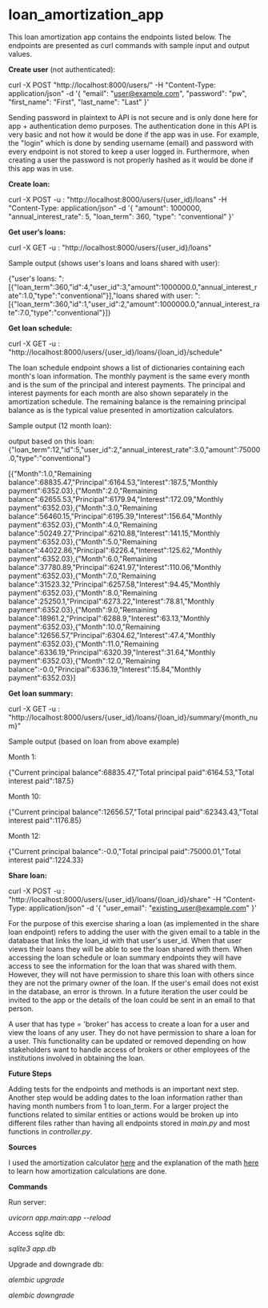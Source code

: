 # loan_amortization_app

This loan amortization app contains the endpoints listed below. The endpoints are presented as curl commands with sample input and output values.

**Create user** (not authenticated):

curl -X POST "http://localhost:8000/users/" -H "Content-Type: application/json" -d '{
    "email": "user@example.com",
    "password": "pw",
    "first_name": "First",
    "last_name": "Last"
}'

Sending password in plaintext to API is not secure and is only done here for app + authentication demo purposes. The authentication done in this API is very basic and not how it would be done if the app was in use. For example, the "login" which is done by sending username (email) and password with every endpoint is not stored to keep a user logged in. Furthermore, when creating a user the password is not properly hashed as it would be done if this app was in use.

**Create loan:**

curl -X POST -u <email>:<password> "http://localhost:8000/users/{user_id}/loans" -H "Content-Type: application/json" -d '{
    "amount": 1000000,
    "annual_interest_rate": 5,
    "loan_term": 360,
    "type": "conventional"
}'

**Get user’s loans:**

curl -X GET -u <email>:<password> "http://localhost:8000/users/{user_id}/loans"

Sample output (shows user's loans and loans shared with user):

{"user's loans: ":[{"loan_term":360,"id":4,"user_id":3,"amount":1000000.0,"annual_interest_rate":1.0,"type":"conventional"}],"loans shared with user: ":[{"loan_term":360,"id":1,"user_id":2,"amount":1000000.0,"annual_interest_rate":7.0,"type":"conventional"}]}

**Get loan schedule:**

curl -X GET -u <email>:<password> "http://localhost:8000/users/{user_id}/loans/{loan_id}/schedule"

The loan schedule endpoint shows a list of dictionaries containing each month's loan information. The monthly payment is the same every month and is the sum of the principal and interest payments. The principal and interest payments for each month are also shown separately in the amortization schedule. The remaining balance is the remaining principal balance as is the typical value presented in amortization calculators.

Sample output (12 month loan):

output based on this loan: {"loan_term":12,"id":5,"user_id":2,"annual_interest_rate":3.0,"amount":75000.0,"type":"conventional"}

[{"Month":1.0,"Remaining balance":68835.47,"Principal":6164.53,"Interest":187.5,"Monthly payment":6352.03},{"Month":2.0,"Remaining balance":62655.53,"Principal":6179.94,"Interest":172.09,"Monthly payment":6352.03},{"Month":3.0,"Remaining balance":56460.15,"Principal":6195.39,"Interest":156.64,"Monthly payment":6352.03},{"Month":4.0,"Remaining balance":50249.27,"Principal":6210.88,"Interest":141.15,"Monthly payment":6352.03},{"Month":5.0,"Remaining balance":44022.86,"Principal":6226.4,"Interest":125.62,"Monthly payment":6352.03},{"Month":6.0,"Remaining balance":37780.89,"Principal":6241.97,"Interest":110.06,"Monthly payment":6352.03},{"Month":7.0,"Remaining balance":31523.32,"Principal":6257.58,"Interest":94.45,"Monthly payment":6352.03},{"Month":8.0,"Remaining balance":25250.1,"Principal":6273.22,"Interest":78.81,"Monthly payment":6352.03},{"Month":9.0,"Remaining balance":18961.2,"Principal":6288.9,"Interest":63.13,"Monthly payment":6352.03},{"Month":10.0,"Remaining balance":12656.57,"Principal":6304.62,"Interest":47.4,"Monthly payment":6352.03},{"Month":11.0,"Remaining balance":6336.19,"Principal":6320.39,"Interest":31.64,"Monthly payment":6352.03},{"Month":12.0,"Remaining balance":-0.0,"Principal":6336.19,"Interest":15.84,"Monthly payment":6352.03}]

**Get loan summary:**

curl -X GET -u <email>:<password> "http://localhost:8000/users/{user_id}/loans/{loan_id}/summary/{month_num}"

Sample output (based on loan from above example)

Month 1:

{"Current principal balance":68835.47,"Total principal paid":6164.53,"Total interest paid":187.5}

Month 10:

{"Current principal balance":12656.57,"Total principal paid":62343.43,"Total interest paid":1176.85}

Month 12:

{"Current principal balance":-0.0,"Total principal paid":75000.01,"Total interest paid":1224.33}

**Share loan:**

curl -X POST -u <email>:<password> "http://localhost:8000/users/{user_id}/loans/{loan_id}/share" -H "Content-Type: application/json" -d '{
    "user_email": "existing_user@example.com"
}'

For the purpose of this exercise sharing a loan (as implemented in the share loan endpoint) refers to adding the user with the given email to a table in the database that links the loan_id with that user's user_id. When that user views their loans they will be able to see the loan shared with them. When accessing the loan schedule or loan summary endpoints they will have access to see the information for the loan that was shared with them. However, they will not have permission to share this loan with others since they are not the primary owner of the loan. If the user's email does not exist in the database, an error is thrown. In a future iteration the user could be invited to the app or the details of the loan could be sent in an email to that person.

A user that has type = 'broker' has access to create a loan for a user and view the loans of any user. They do not have permission to share a loan for a user. This functionality can be updated or removed depending on how stakeholders want to handle access of brokers or other employees of the institutions involved in obtaining the loan.

**Future Steps**

Adding tests for the endpoints and methods is an important next step.
Another step would be adding dates to the loan information rather than having month numbers from 1 to loan_term.
For a larger project the functions related to similar entities or actions would be broken up into different files rather than having all endpoints stored in *main.py* and most functions in *controller.py*.

**Sources**

I used the amortization calculator [here](https://www.bankrate.com/mortgages/amortization-calculator/)
and the explanation of the math [here](https://www.ramseysolutions.com/real-estate/amortization-schedule#:~:text=To%20calculate%20amortization%2C%20first%20multiply,toward%20principal%20for%20that%20month.) to learn how amortization calculations are done.

**Commands**

Run server:

*uvicorn app.main:app --reload*

Access sqlite db:

*sqlite3 app.db*

Upgrade and downgrade db:

*alembic upgrade <revision>*

*alembic downgrade <revision>*
